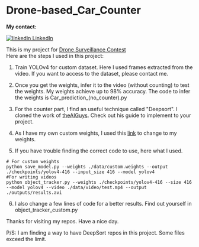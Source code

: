 # Drone-based_Car_Counter

**My contact:**
<p>
  <a href="https://www.linkedin.com/in/hoang-nguyen-tai-93557120a/" rel="nofollow noreferrer">
    <img src="https://i.stack.imgur.com/gVE0j.png" alt="linkedin"> LinkedIn
  </a>
</p>  

This is my project for  [Drone Surveillance Contest](https://www.computervision.zone/dsc/?contest=contest-condition)  
Here are the steps I used in this project:  
1. Train YOLOv4 for custom dataset. Here I used frames extracted from the video. If you want to access to the dataset, please contact me.  
2. Once you get the weights, infer it to the video (without counting) to test the weights. My weights achieve up to 98% accuracy. The code to infer the weights is Car_prediction_(no_counter).py  

3. For the counter part, I find an useful technique called "Deepsort". I cloned the work of [theAIGuys](https://github.com/theAIGuysCode/yolov4-deepsort). Check out his guide to implement to your project.  
4. As I have my own custom weights, I used this [link](https://github.com/theAIGuysCode/tensorflow-yolov4-tflite) to change to my weights.    
5. If you have trouble finding the correct code to use, here what I used.  
```
# For custom weights
python save_model.py --weights ./data/custom.weights --output ./checkpoints/yolov4-416 --input_size 416 --model yolov4 
#For writing videos
python object_tracker.py --weights ./checkpoints/yolov4-416 --size 416 --model yolov4 --video ./data/video/test.mp4 --output ./outputs/results.avi
```
6. I also change a few lines of code for a better results. Find out yourself in object_tracker_custom.py  

Thanks for visiting my repos. Have a nice day. 

P/S: I am finding a way to have DeepSort repos in this project. Some files exceed the limit.
